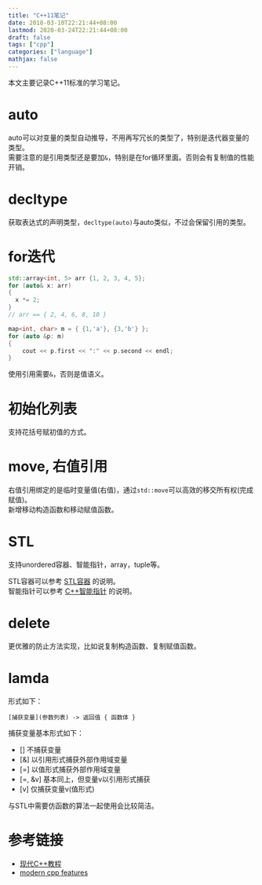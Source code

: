 ```yaml
---
title: "C++11笔记"
date: 2018-03-10T22:21:44+08:00
lastmod: 2020-03-24T22:21:44+08:00
draft: false
tags: ["cpp"]
categories: ["language"]
mathjax: false
---
```


本文主要记录C++11标准的学习笔记。  
<!--more-->

# auto
auto可以对变量的类型自动推导，不用再写冗长的类型了，特别是迭代器变量的类型。  
需要注意的是引用类型还是要加`&`，特别是在for循环里面。否则会有复制值的性能开销。  

# decltype
获取表达式的声明类型，`decltype(auto)`与auto类似，不过会保留引用的类型。  

# for迭代
```cpp
std::array<int, 5> arr {1, 2, 3, 4, 5};
for (auto& x: arr)
{
  x *= 2;
}
// arr == { 2, 4, 6, 8, 10 }

map<int, char> m = { {1,'a'}, {3,'b'} };
for (auto &p: m)
{
    cout << p.first << ":" << p.second << endl;
}
```
使用引用需要`&`，否则是值语义。  
    
# 初始化列表
支持花括号赋初值的方式。  

# move, 右值引用
右值引用绑定的是临时变量值(右值)，通过`std::move`可以高效的移交所有权(完成赋值)。  
新增移动构造函数和移动赋值函数。  

# STL
支持unordered容器、智能指针，array，tuple等。  

STL容器可以参考 [STL容器](/post/stl容器/) 的说明。  
智能指针可以参考 [C++智能指针](/post/c++智能指针/) 的说明。   

# delete
更优雅的防止方法实现，比如说复制构造函数、复制赋值函数。  

# lamda
形式如下：  
```
[捕获变量](参数列表) -> 返回值 { 函数体 }
```
捕获变量基本形式如下：  
- [] 不捕获变量  
- [&] 以引用形式捕获外部作用域变量  
- [=] 以值形式捕获外部作用域变量  
- [=, &v] 基本同上，但变量v以引用形式捕获  
- [v] 仅捕获变量v(值形式)  

与STL中需要仿函数的算法一起使用会比较简洁。  

# 参考链接
- [现代C++教程](https://changkun.de/modern-cpp/)
- [modern cpp features](https://github.com/AnthonyCalandra/modern-cpp-features)  
